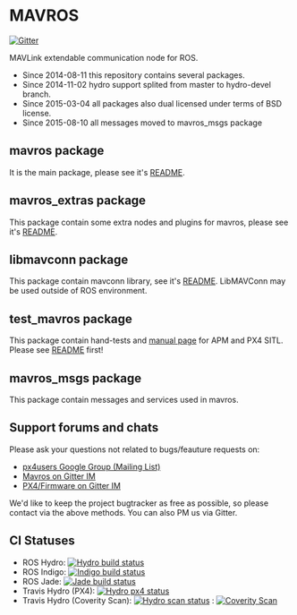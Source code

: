 MAVROS
======

[![Gitter](https://badges.gitter.im/Join%20Chat.svg)](https://gitter.im/mavlink/mavros?utm_source=badge&utm_medium=badge&utm_campaign=pr-badge&utm_content=badge)

MAVLink extendable communication node for ROS.

- Since 2014-08-11 this repository contains several packages.
- Since 2014-11-02 hydro support splited from master to hydro-devel branch.
- Since 2015-03-04 all packages also dual licensed under terms of BSD license.
- Since 2015-08-10 all messages moved to mavros\_msgs package


mavros package
--------------

It is the main package, please see it's [README][mrrm].


mavros\_extras package
----------------------

This package contain some extra nodes and plugins for mavros, please see it's [README][exrm].


libmavconn package
------------------

This package contain mavconn library, see it's [README][libmc].
LibMAVConn may be used outside of ROS environment.


test\_mavros package
--------------------

This package contain hand-tests and [manual page][test] for APM and PX4 SITL.
Please see [README][test] first!


mavros\_msgs package
--------------------

This package contain messages and services used in mavros.


Support forums and chats
------------------------

Please ask your questions not related to bugs/feauture requests on:

- [px4users Google Group (Mailing List) ](https://groups.google.com/forum/#!forum/px4users)
- [Mavros on Gitter IM](https://gitter.im/mavlink/mavros)
- [PX4/Firmware on Gitter IM](https://gitter.im/PX4/Firmware)

We'd like to keep the project bugtracker as free as possible, so please contact via the above methods. You can also PM us via Gitter.


CI Statuses
-----------

  - ROS Hydro: [![Hydro build status](http://jenkins.ros.org/buildStatus/icon?job=devel-hydro-mavros)](http://jenkins.ros.org/job/devel-hydro-mavros/)
  - ROS Indigo: [![Indigo build status](http://jenkins.ros.org/buildStatus/icon?job=devel-indigo-mavros)](http://jenkins.ros.org/job/devel-indigo-mavros/)
  - ROS Jade: [![Jade build status](http://jenkins.ros.org/buildStatus/icon?job=devel-jade-mavros)](http://jenkins.ros.org/job/devel-jade-mavros/)
  - Travis Hydro (PX4): [![Hydro px4 status](https://travis-ci.org/mavlink/mavros.svg?branch=master)](https://travis-ci.org/mavlink/mavros)
  - Travis Hydro (Coverity Scan): [![Hydro scan status](https://travis-ci.org/mavlink/mavros.svg?branch=coverity_scan)](https://travis-ci.org/mavlink/mavros)
    : [![Coverity Scan](https://scan.coverity.com/projects/3183/badge.svg)](https://scan.coverity.com/projects/3183)


[mrrm]: https://github.com/mavlink/mavros/blob/master/mavros/README.md
[exrm]: https://github.com/mavlink/mavros/blob/master/mavros_extras/README.md
[libmc]: https://github.com/mavlink/mavros/blob/master/libmavconn/README.md
[test]: https://github.com/mavlink/mavros/blob/master/test_mavros/README.md
